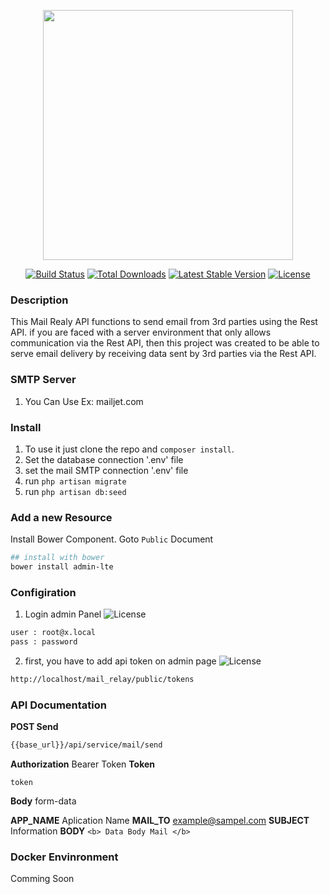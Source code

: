 <p align="center"><img src="https://res.cloudinary.com/dtfbvvkyp/image/upload/v1566331377/laravel-logolockup-cmyk-red.svg" width="400"></p>

<p align="center">
<a href="https://travis-ci.org/laravel/framework"><img src="https://travis-ci.org/laravel/framework.svg" alt="Build Status"></a>
<a href="https://packagist.org/packages/laravel/framework"><img src="https://poser.pugx.org/laravel/framework/d/total.svg" alt="Total Downloads"></a>
<a href="https://packagist.org/packages/laravel/framework"><img src="https://poser.pugx.org/laravel/framework/v/stable.svg" alt="Latest Stable Version"></a>
<a href="https://packagist.org/packages/laravel/framework"><img src="https://poser.pugx.org/laravel/framework/license.svg" alt="License"></a>
</p>

### Description
This Mail Realy API functions to send email from 3rd parties using the Rest API. if you are faced with a server environment that only allows communication via the Rest API, then this project was created to be able to serve email delivery by receiving data sent by 3rd parties via the Rest API.

### SMTP Server
1. You Can Use Ex: mailjet.com

### Install
1. To use it just clone the repo and `composer install`.
2. Set the database connection '.env' file 
3. set the mail SMTP connection '.env' file
4. run `php artisan migrate`
5. run `php artisan db:seed`

### Add a new Resource
Install Bower Component. Goto `Public` Document
```bash
## install with bower
bower install admin-lte
```

### Configiration
1. Login admin Panel
   <img src="https://i.ibb.co/kD3B3sw/login.png" alt="License">
```bash
user : root@x.local
pass : password
```
2. first, you have to add api token on admin page
   <img src="https://i.ibb.co/Y2sFmm6/token.png" alt="License">

```bash
http://localhost/mail_relay/public/tokens

```
### API Documentation
<b>POST Send</b>
```bash
{{base_url}}/api/service/mail/send
```
<b>Authorization</b> Bearer Token
<b>Token</b> <p>`token`</p>

<b>Body</b> form-data

<b>APP_NAME</b> Aplication Name
<b>MAIL_TO</b> example@sampel.com
<b>SUBJECT</b> Information
<b>BODY</b> `<b> Data Body Mail </b>`

### Docker Envinronment
Comming Soon


